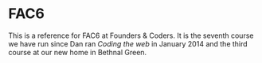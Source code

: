 # FAC6

This is a reference for FAC6 at Founders & Coders. It is the seventh course we have run since Dan ran *Coding the web* in January 2014 and the third course at our new home in Bethnal Green.
